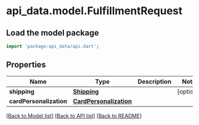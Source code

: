 # api_data.model.FulfillmentRequest

## Load the model package
```dart
import 'package:api_data/api.dart';
```

## Properties
Name | Type | Description | Notes
------------ | ------------- | ------------- | -------------
**shipping** | [**Shipping**](Shipping.md) |  | [optional] 
**cardPersonalization** | [**CardPersonalization**](CardPersonalization.md) |  | 

[[Back to Model list]](../README.md#documentation-for-models) [[Back to API list]](../README.md#documentation-for-api-endpoints) [[Back to README]](../README.md)


